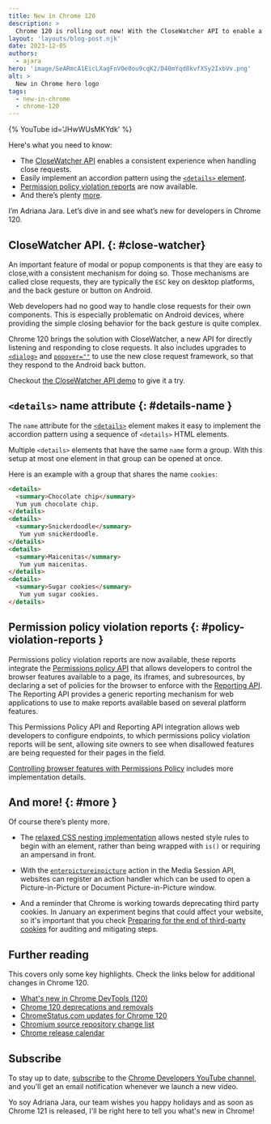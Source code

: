 ```yaml
---
title: New in Chrome 120
description: >
  Chrome 120 is rolling out now! With the CloseWatcher API to enable a consistent experience when handling close requests, an easy implementation of an accordion pattern using the <details> element, permission policy violation reports are now available and there’s plenty more.
layout: 'layouts/blog-post.njk'
date: 2023-12-05
authors:
  - ajara
hero: 'image/SeARmcA1EicLXagFnVOe0ou9cqK2/D40mYqd8kvfXSy2IxbVv.png'
alt: >
  New in Chrome hero logo
tags:
  - new-in-chrome
  - chrome-120
---
```


{% YouTube id='JHwWUsMKYdk' %}

Here's what you need to know:

* The [CloseWatcher API](#close-watcher) enables a consistent experience when handling close requests.
*  Easily implement an accordion pattern using the [`<details>` element](#details-name).
*  [Permission policy violation reports](#policy-violation-reports) are now available.
*  And there’s plenty [more](#more).

I’m Adriana Jara. Let’s dive in and see what’s new for developers in Chrome 120.

## CloseWatcher API. {: #close-watcher}

An important feature of modal or popup components is that they are easy to close,with a consistent mechanism for doing so. Those mechanisms are called close requests, they are typically the `ESC` key on desktop platforms, and the back gesture or button on Android.

Web developers had no good way to handle close requests for their own components. This is especially problematic on Android devices, where providing the simple closing behavior for the back gesture is quite complex.

Chrome 120 brings the solution with CloseWatcher, a new API for directly listening and responding to close requests. It also includes upgrades to [`<dialog>`](https://developer.mozilla.org/docs/Web/HTML/Element/dialog)  and [`popover=""`](https://developer.mozilla.org/docs/Web/API/Popover_API) to use the new close request framework, so that they respond to the Android back button.

Checkout [the CloseWatcher API demo](https://close-watcher-demo.glitch.me/) to give it a try.

## `<details>` name attribute {: #details-name }

The `name` attribute for the [`<details>`](https://developer.mozilla.org/docs/Web/HTML/Element/details) element makes it easy to implement the accordion pattern using a sequence of `<details>` HTML elements.

Multiple `<details>` elements that have the same `name` form a group. With this setup at most one element in that group can be opened at once.

Here is an example with a group that shares the name `cookies`:

```html
<details>
  <summary>Chocolate chip</summary>
  Yum yum chocolate chip.
</details>
<details>
  <summary>Snickerdoodle</summary>
   Yum yum snickerdoodle.
</details>
<details>
  <summary>Maicenitas</summary>
   Yum yum maicenitas.
</details>
<details>
  <summary>Sugar cookies</summary>
   Yum yum sugar cookies.
</details>

```

## Permission policy violation reports {: #policy-violation-reports }

Permissions policy violation reports are now available, these reports integrate the [Permissions policy API](https://developer.mozilla.org/docs/Web/HTTP/Permissions_Policy) that allows developers to control the browser features available to a page, its iframes, and subresources, by declaring a set of policies for the browser to enforce with the [Reporting API](https://developer.mozilla.org/docs/Web/API/Reporting_API). The Reporting API provides a generic reporting mechanism for web applications to use to make reports available based on several platform features.

This Permissions Policy API and Reporting API integration allows web developers to configure endpoints, to which permissions policy violation reports will be sent, allowing site owners to see when disallowed features are being requested for their pages in the field.

[Controlling browser features with Permissions Policy](/articles/permissions-policy/) includes more implementation details.


## And more! {: #more }

Of course there’s plenty more.

* The [relaxed CSS nesting implementation](/blog/css-nesting-relaxed-syntax-update/) allows nested style rules to begin with an element, rather than being wrapped with `is()` or requiring an ampersand in front.

* With the [`enterpictureinpicture`](https://developer.mozilla.org/docs/Web/API/HTMLVideoElement/enterpictureinpicture_event) action in the Media Session API, websites can register an action handler which can be used to open a Picture-in-Picture or Document Picture-in-Picture window.

* And a reminder that Chrome is working towards deprecating third party cookies. In January an experiment begins that could affect your website, so it's important that you check [Preparing for the end of third-party cookies](/blog/cookie-countdown-2023oct/) for auditing and mitigating steps.

## Further reading

This covers only some key highlights. Check the links below for
additional changes in Chrome 120.

* [What's new in Chrome DevTools (120)](/blog/new-in-devtools-120/)
* [Chrome 120 deprecations and removals](/blog/deps-rems-120/)
* [ChromeStatus.com updates for Chrome 120](https://chromestatus.com/features#milestone%3D120)
* [Chromium source repository change list](https://chromium.googlesource.com/chromium/src/+log/119.0.6045.203..120.0.6099.63)
* [Chrome release calendar](https://chromiumdash.appspot.com/schedule)

## Subscribe

To stay up to date, [subscribe](https://goo.gl/6FP1a5) to the
[Chrome Developers YouTube channel](https://www.youtube.com/user/ChromeDevelopers/),
and you'll get an email notification whenever we launch a new video.

Yo soy Adriana Jara, our team wishes you happy holidays and as soon as Chrome 121 is released, I'll be right here to tell you what's new in Chrome!